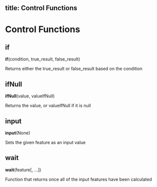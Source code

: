 ## title: Control Functions

# Control Functions

## if

**if**(condition, true_result, false_result)

Returns either the true_result or false_result based on the condition

## ifNull

**ifNull**(value, valueIfNull)

Returns the value, or valueIfNull if it is null

## input

**input**(None)

Sets the given feature as an input value

## wait

**wait**(feature[, ...])

Function that returns once all of the input features have been calculated
